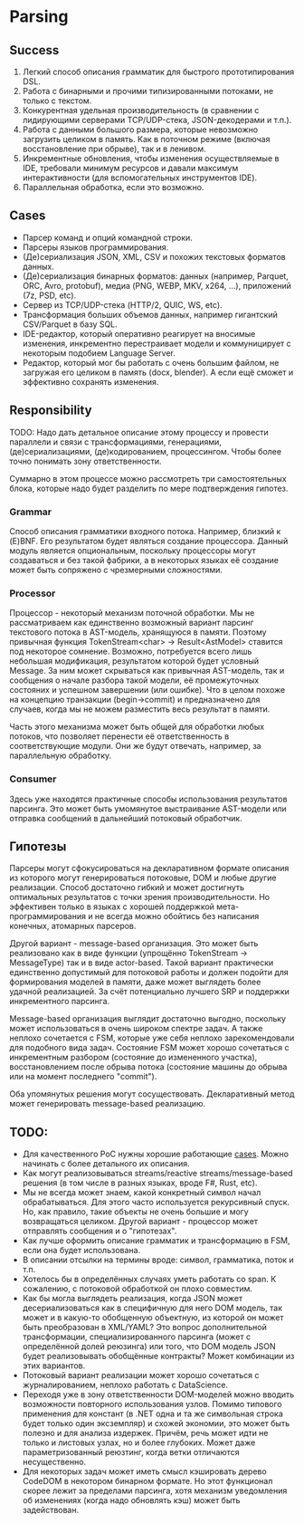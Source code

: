 # Parsing

## Success
1. Легкий способ описания грамматик для быстрого прототипирования DSL.
2. Работа с бинарными и прочими типизированными потоками, не только с текстом.
3. Конкурентная удельная производительность (в сравнении с лидирующими серверами
   TCP/UDP-стека, JSON-декодерами и т.п.).
4. Работа с данными большого размера, которые невозможно загрузить целиком в
   память. Как в поточном режиме (включая восстановление при обрыве), так и в
   ленивом.
5. Инкрементные обновления, чтобы изменения осуществляемые в IDE, требовали
   минимум ресурсов и давали максимум интерактивности (для вспомогательных
   инструментов IDE).
6. Параллельная обработка, если это возможно.

## Cases
* Парсер команд и опций командной строки.
* Парсеры языков программирования. 
* (Де)сериализация JSON, XML, CSV и похожих текстовых форматов данных.
* (Де)сериализация бинарных форматов: данных (например, Parquet, ORC, Avro,
  protobuf), медиа (PNG, WEBP, MKV, x264, ...), приложений (7z, PSD, etc).
* Сервер из TCP/UDP-стека (HTTP/2, QUIC, WS, etc).
* Трансформация больших объемов данных, например гигантский CSV/Parquet в
  базу SQL. 
* IDE-редактор, который оперативно реагирует на вносимые изменения,
  инкрементно перестраивает модели и коммуницирует с некоторым подобием
  Language Server.
* Редактор, который мог бы работать с очень большим файлом, не загружая его
  целиком в память (docx, blender). А если ещё сможет и эффективно сохранять
  изменения.

## Responsibility
TODO: Надо дать детальное описание этому процессу и провести параллели и связи с
трансформациями, генерациями, (де)сериализациями, (де)кодированием,
процессингом. Чтобы более точно понимать зону ответственности.
  
Суммарно в этом процессе можно рассмотреть три самостоятельных блока, которые
надо будет разделить по мере подтверждения гипотез.

### Grammar
Способ описания грамматики входного потока. Например, близкий к (E)BNF. Его
результатом будет являться создание процессора. Данный модуль является
опциональным, поскольку процессоры могут создаваться и без такой фабрики, а в
некоторых языках её создание может быть сопряжено с чрезмерными сложностями.

### Processor
Процессор - некоторый механизм поточной обработки. Мы не рассматриваем как
единственно возможный вариант парсинг текстового потока в AST-модель, хранящуюся
в памяти. Поэтому привычная функция TokenStream&lt;char&gt; ->
Result&lt;AstModel&gt; ставится под некоторое сомнение. Возможно, потребуется
всего лишь небольшая модификация, результатом которой будет условный Message.
За ним может скрываться как привычная AST-модель, так и сообщения о начале
разбора такой модели, её промежуточных состояних и успешном завершении (или
ошибке). Что в целом похоже на концепцию транзакции (begin->commit) и
предназначено для случаев, когда мы не можем разместить весь результат в памяти.

Часть этого механизма может быть общей для обработки любых потоков, что
позволяет перенести её ответственность в соответствующие модули. Они же будут
отвечать, например, за параллельную обработку.

### Consumer
Здесь уже находятся практичные способы использования результатов парсинга.
Это может быть умомянутое выстраивание AST-модели или отправка сообщений в
дальнейший потоковый обработчик.

## Гипотезы
Парсеры могут сфокусироваться на декларативном формате описания из которого
могут генерироваться потоковые, DOM и любые другие реализации. Способ достаточно
гибкий и может достигнуть оптимальных результатов с точки зрения
производительности. Но эффективен только в языках с хорошей поддержкой
мета-программирования и не всегда можно обойтись без написания конечных,
атомарных парсеров.

Другой вариант - message-based организация. Это может быть реализовано как в
виде функции (упрощённо TokenStream &rarr; MessageType) так и в виде
actor-based. Такой вариант практически единственно допустимый для потоковой
работы и должен подойти для формирования моделей в памяти, даже может выглядеть
более удачной реализацией. За счёт потенциально лучшего SRP и поддержки
инкрементного парсинга. 

Message-based организация выглядит достаточно выгодно, поскольку может
использоваться в очень широком спектре задач. А также неплохо сочетается с FSM,
которые уже себя неплохо зарекомендовали для подобного вида задач. Состояние
FSM может хорошо сочетаться с инкрементным разбором (состояние до измененного
участка), восстановлением после обрыва потока (состояние машины до обрыва или
на момент последнего "commit").

Оба упомянутых решения могут сосуществовать. Декларативный метод может
генерировать message-based реализацию.

## TODO:
* Для качественного PoC нужны хорошие работающие [cases](#cases). Можно начинать
  с более детального их описания.
* Как могут реализовываться streams/reactive streams/message-based решения (в
  том числе в разных языках, вроде F#, Rust, etc).
* Мы не всегда может знаем, какой конкретный символ начал обрабатываться. Для
  этого часто используется рекурсивный спуск. Но, как правило, такие объекты не
  очень большие и могу возвращаться целиком. Другой вариант - процессор может
  отправлять сообщения и о "гипотезах".
* Как лучше оформить описание грамматик и трансформацию в FSM, если она будет
  использована.
* В описании отсылки на термины вроде: символ, грамматика, поток и т.п. 
* Хотелось бы в определённых случаях уметь работать со span. К сожалению, с
  потоковой обработкой он плохо совместим.
* Как бы могла выглядеть реализация, когда JSON может десериализоваться как
  в специфичную для него DOM модель, так может и в какую-то обобщенную
  объектную, из которой он может быть преобразован в XML/YAML? Это вопрос
  дополнительной трансформации, специализированного парсинга (может с
  определённой долей реюзинга) или того, что DOM модель JSON будет реализовывать
  обобщённые контракты? Может комбинации из этих вариантов.
* Потоковый вариант реализации может хорошо сочетаться с журналированием,
  неплохо работать с DataScience.
* Переходя уже в зону ответственности DOM-моделей можно вводить возможности
  повторного использования узлов. Помимо типового применения для констант
  (в .NET одна и та же символьная строка будет только один эксземпляр) и
  схожей экономии, это может быть полезно и для анализа издержек. Причём, речь
  может идти не только и листовых узлах, но и более глубоких. Может даже
  параметризованный реюзтинг, когда ветки отличаются несущественно.
* Для некоторых задач может иметь смысл кэшировать дерево CodeDOM в некотором
  бинарном формате. Но этот функционал скорее лежит за пределами парсинга,
  хотя механизм уведомления об изменениях (когда надо обновлять кэш) может быть
  задействован.


